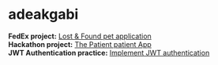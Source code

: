 # adeakgabi
**FedEx project:** [Lost & Found pet application](https://github.com/adeakgabi/aragonite-lassie)
<br>
**Hackathon project:** [The Patient patient App](https://github.com/birobotond20/thepatientpatient?fbclid=IwAR0GLuV_tWYj2xzDVHHR_BGFaVhsJtsaX86YKYIrQnN1_oHPq3GeaR0_PfE)
<br>
**JWT Authentication practice:** [Implement JWT authentication](https://github.com/adeakgabi/JWT)
<br>

